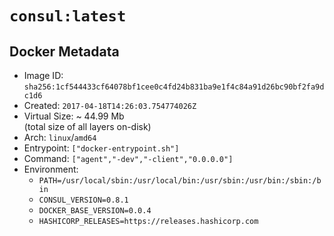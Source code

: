 # `consul:latest`

## Docker Metadata

- Image ID: `sha256:1cf544433cf64078bf1cee0c4fd24b831ba9e1f4c84a91d26bc90bf2fa9dc1d6`
- Created: `2017-04-18T14:26:03.754774026Z`
- Virtual Size: ~ 44.99 Mb  
  (total size of all layers on-disk)
- Arch: `linux`/`amd64`
- Entrypoint: `["docker-entrypoint.sh"]`
- Command: `["agent","-dev","-client","0.0.0.0"]`
- Environment:
  - `PATH=/usr/local/sbin:/usr/local/bin:/usr/sbin:/usr/bin:/sbin:/bin`
  - `CONSUL_VERSION=0.8.1`
  - `DOCKER_BASE_VERSION=0.0.4`
  - `HASHICORP_RELEASES=https://releases.hashicorp.com`

